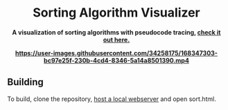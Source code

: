 <h1 align="center">
  Sorting Algorithm Visualizer
  <br>
</h1>

<h4 align="center">A visualization of sorting algorithms with pseudocode tracing, <a href="https://gillmanraj.com/sort">check it out here.</a>

https://user-images.githubusercontent.com/34258175/168347303-bc97e25f-230b-4cd4-8346-5a14a8501390.mp4

<h4>

## Building

To build, clone the repository, <a href="https://www.askpython.com/python-modules/python-httpserver">host a local webserver</a> and open sort.html.
